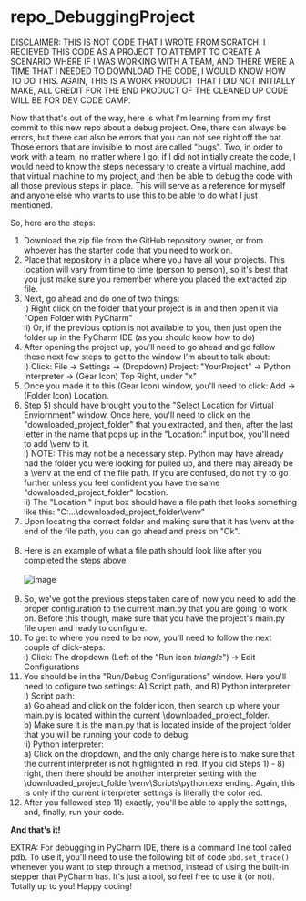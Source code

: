 # repo_DebuggingProject

DISCLAIMER: THIS IS NOT CODE THAT I WROTE FROM SCRATCH. I RECIEVED THIS CODE AS A PROJECT TO ATTEMPT TO CREATE A SCENARIO WHERE IF I WAS WORKING WITH A TEAM, AND THERE WERE A TIME THAT I NEEDED TO DOWNLOAD THE CODE, I WOULD KNOW HOW TO DO THIS. AGAIN, THIS IS A WORK PRODUCT THAT I DID NOT INITIALLY MAKE, ALL CREDIT FOR THE END PRODUCT OF THE CLEANED UP CODE WILL BE FOR DEV CODE CAMP. 

Now that that's out of the way, here is what I'm learning from my first commit to this new repo about a debug project. One, there can always be errors, but there can also be errors that you can not see right off the bat. Those errors that are invisible to most are called "bugs". Two, in order to work with a team, no matter where I go, if I did not initially create the code, I would need to know the steps necessary to create a virtual machine, add that virtual machine to my project, and then be able to debug the code with all those previous steps in place. This will serve as a reference for myself and anyone else who wants to use this to be able to do what I just mentioned.

So, here are the steps:

1) Download the zip file from the GitHub repository owner, or from whoever has the starter code that you need to work on.
2) Place that repository in a place where you have all your projects. This location will vary from time to time (person to person), so it's best that you just make sure you remember where you placed the extracted zip file.
3) Next, go ahead and do one of two things:<br>
  i) Right click on the folder that your project is in and then open it via "Open Folder with PyCharm"<br>
  ii) Or, if the previous option is not available to you, then just open the folder up in the PyCharm IDE (as you should know how to do)<br>
4) After opening the project up, you'll need to go ahead and go follow these next few steps to get to the window I'm about to talk about:<br>
  i) Click: File -> Settings -> (Dropdown) Project: "YourProject" -> Python Interpreter -> (Gear Icon) Top Right, under "x"<br>
5) Once you made it to this (Gear Icon) window, you'll need to click: Add -> (Folder Icon) Location.
6) Step 5) should have brought you to the "Select Location for Virtual Enviornment" window. Once here, you'll need to click on the "downloaded_project_folder" that you extracted, and then, after the last letter in the name that pops up in the "Location:" input box, you'll need to add \venv to it.<br> 
  i) NOTE: This may not be a necessary step. Python may have already had the folder you were looking for pulled up, and there may already be a \venv at the end of the file path. If you are confused, do not try to go further unless you feel confident you have the same "downloaded_project_folder" location.<br>
  ii) The "Location:" input box should have a file path that looks something like this: "C:\...\downloaded_project_folder\venv"<br>
7) Upon locating the correct folder and making sure that it has \venv at the end of the file path, you can go ahead and press on "Ok". <br><br>
8) Here is an example of what a file path should look like after you completed the steps above: <br><br> ![image](https://user-images.githubusercontent.com/62074841/122612832-6cb62b00-d049-11eb-83f1-fa24f6fc3c9b.png) <br><br>
9) So, we've got the previous steps taken care of, now you need to add the proper configuration to the current main.py that you are going to work on. Before this though, make sure that you have the project's main.py file open and ready to configure. 
10) To get to where you need to be now, you'll need to follow the next couple of click-steps:<br>
  i) Click:  The dropdown (Left of the "Run icon *triangle*") -> Edit Configurations<br>
11) You should be in the "Run/Debug Configurations" window. Here you'll need to cofigure two settings: A) Script path, and B) Python interpreter:<br>
  i) Script path: <br>
    a) Go ahead and click on the folder icon, then search up where your main.py is located within the current \downloaded_project_folder.<br>
    b) Make sure it is the main.py that is located inside of the project folder that you will be running your code to debug.<br>
  ii) Python interpreter:<br>
    a) Click on the dropdown, and the only change here is to make sure that the current interpreter is not highlighted in red. If you did Steps 1) - 8) right, then there should be another interpreter setting with the \downloaded_project_folder\venv\Scripts\python.exe ending. Again, this is only if the current interpreter settings is literally the color red.<br>
12) After you followed step 11) exactly, you'll be able to apply the settings, and, finally, run your code. 

<b>And that's it!</b>
  
EXTRA: For debugging in PyCharm IDE, there is a command line tool called pdb. To use it, you'll need to use the following bit of code `pbd.set_trace()` whenever you want to step through a method, instead of using the built-in stepper that PyCharm has. It's just a tool, so feel free to use it (or not). Totally up to you! Happy coding!
